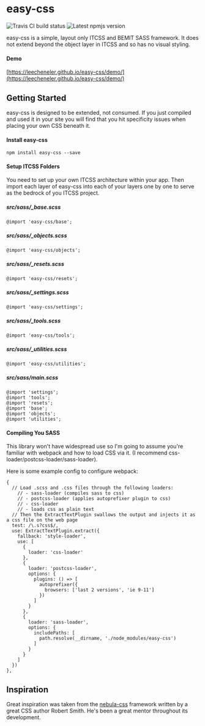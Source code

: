 # easy-css
![Travis CI build status](https://travis-ci.org/LeeCheneler/easy-css.svg?branch=master)
![Latest npmjs version](https://badge.fury.io/js/easy-css.svg)

easy-css is a simple, layout only ITCSS and BEMIT SASS framework. It does not extend beyond the object layer in ITCSS and so has no visual styling.

#### Demo
[https://leecheneler.github.io/easy-css/demo/](https://leecheneler.github.io/easy-css/demo/)

## Getting Started

easy-css is designed to be extended, not consumed. If you just compiled and used it in your site you will find that you hit specificity issues when placing your own CSS beneath it.

#### Install easy-css
```
npm install easy-css --save
```

#### Setup ITCSS Folders
You need to set up your own ITCSS architecture within your app. Then import each layer of easy-css into each of your layers one by one to serve as the bedrock of you ITCSS project.

##### src/sass/_base.scss
```
@import 'easy-css/base';
```

##### src/sass/_objects.scss
```
@import 'easy-css/objects';
```

##### src/sass/_resets.scss
```
@import 'easy-css/resets';
```

##### src/sass/_settings.scss
```
@import 'easy-css/settings';
```

##### src/sass/_tools.scss
```
@import 'easy-css/tools';
```

##### src/sass/_utilities.scss
```
@import 'easy-css/utilities';
```

##### src/sass/main.scss
```
@import 'settings';
@import 'tools';
@import 'resets';
@import 'base';
@import 'objects';
@import 'utilities';
```

#### Compiling You SASS
This library won't have widespread use so I'm going to assume you're familiar with webpack and how to load CSS via it. (I recommend css-loader/postcss-loader/sass-loader).

Here is some example config to configure webpack:
```
{
  // Load .scss and .css files through the following loaders:
    // - sass-loader (compiles sass to css)
    // - postcss-loader (applies autoprefixer plugin to css)
    // - css-loader
    // - loads css as plain text
  // Then the ExtractTextPlugin swallows the output and injects it as a css file on the web page
  test: /\.s?css$/,
  use: ExtractTextPlugin.extract({
    fallback: 'style-loader',
    use: [
      {
        loader: 'css-loader'
      },
      {
        loader: 'postcss-loader',
        options: {
          plugins: () => [
            autoprefixer({
              browsers: ['last 2 versions', 'ie 9-11']
            })
          ]
        }
      },
      {
        loader: 'sass-loader',
        options: {
          includePaths: [
            path.resolve(__dirname, './node_modules/easy-css')
          ]
        }
      }
    ]
  })
},
```

## Inspiration
Great inspiration was taken from the [nebula-css](https://github.com/rbrtsmith/nebula-css) framework written by a great CSS author Robert Smith. He's been a great mentor throughout its development.
